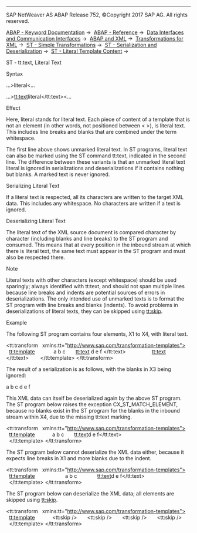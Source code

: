   

* * *

SAP NetWeaver AS ABAP Release 752, ©Copyright 2017 SAP AG. All rights reserved.

[ABAP - Keyword Documentation](https://help.sap.com/doc/abapdocu_752_index_htm/7.52/en-US/abenabap.htm) →  [ABAP - Reference](https://help.sap.com/doc/abapdocu_752_index_htm/7.52/en-US/abenabap_reference.htm) →  [Data Interfaces and Communication Interfaces](https://help.sap.com/doc/abapdocu_752_index_htm/7.52/en-US/abenabap_data_communication.htm) →  [ABAP and XML](https://help.sap.com/doc/abapdocu_752_index_htm/7.52/en-US/abenabap_xml.htm) →  [Transformations for XML](https://help.sap.com/doc/abapdocu_752_index_htm/7.52/en-US/abenabap_xml_trafos.htm) →  [ST - Simple Transformations](https://help.sap.com/doc/abapdocu_752_index_htm/7.52/en-US/abenabap_st.htm) →  [ST - Serialization and Deserialization](https://help.sap.com/doc/abapdocu_752_index_htm/7.52/en-US/abenst_serial_deserial.htm) →  [ST - Literal Template Content](https://help.sap.com/doc/abapdocu_752_index_htm/7.52/en-US/abenst_literals.htm) → 

ST - tt:text, Literal Text

Syntax

...>literal<...

...><tt:text>literal</tt:text><...

Effect

Here, literal stands for literal text. Each piece of content of a template that is not an element (in other words, not positioned between < >), is literal text. This includes line breaks and blanks that are combined under the term whitespace.

The first line above shows unmarked literal text. In ST programs, literal text can also be marked using the ST command tt:text, indicated in the second line. The difference between these variants is that an unmarked literal text literal is ignored in serializations and deserializations if it contains nothing but blanks. A marked text is never ignored.

Serializing Literal Text

If a literal text is respected, all its characters are written to the target XML data. This includes any whitespace. No characters are written if a text is ignored.

Deserializing Literal Text

The literal text of the XML source document is compared character by character (including blanks and line breaks) to the ST program and consumed. This means that at every position in the inbound stream at which there is literal text, the same text must appear in the ST program and must also be respected there.

Note

Literal texts with other characters (except whitespace) should be used sparingly; always identified with tt:text, and should not span multiple lines because line breaks and indents are potential sources of errors in deserializations. The only intended use of unmarked texts is to format the ST program with line breaks and blanks (indents). To avoid problems in deserializations of literal texts, they can be skipped using [tt:skip](https://help.sap.com/doc/abapdocu_752_index_htm/7.52/en-US/abenst_tt_skip.htm).

Example

The following ST program contains four elements, X1 to X4, with literal text.

<tt:transform
  xmlns:tt="http://www.sap.com/transformation-templates">
  <tt:template>
    <X0>
      <X1> a b c </X1>
      <X2><tt:text> d e f </tt:text></X2>
      <X3>     </X3>
      <X4><tt:text>     </tt:text></X4>
    </X0>
  </tt:template>
</tt:transform>

The result of a serialization is as follows, with the blanks in X3 being ignored:

<X0><X1> a b c </X1><X2> d e f </X2><X3/><X4> </X4></X0>

This XML data can itself be deserialized again by the above ST program. The ST program below raises the exception CX\_ST\_MATCH\_ELEMENT, because no blanks exist in the ST program for the blanks in the inbound stream within X4, due to the missing tt:text marking.

<tt:transform
  xmlns:tt="http://www.sap.com/transformation-templates">
  <tt:template>
    <X0>
      <X1>a b c</X1>
      <X2><tt:text>d e f</tt:text></X2>
      <X3>     </X3>
      <X4>     </X4>
    </X0>
  </tt:template>
</tt:transform>

The ST program below cannot deserialize the XML data either, because it expects line breaks in X1 and more blanks due to the indent.

<tt:transform
  xmlns:tt="http://www.sap.com/transformation-templates">
  <tt:template>
    <X0>
      <X1>
        a b c
      </X1>
      <X2><tt:text>d e f</tt:text></X2>
      <X3>     </X3>
      <X4>     </X4>
    </X0>
  </tt:template>
</tt:transform>

The ST program below can deserialize the XML data; all elements are skipped using [tt:skip](https://help.sap.com/doc/abapdocu_752_index_htm/7.52/en-US/abenst_tt_skip.htm).

<tt:transform
  xmlns:tt="http://www.sap.com/transformation-templates">
  <tt:template>
    <X0>
      <X1><tt:skip /></X1>
      <X2><tt:skip /></X2>
      <X3><tt:skip /></X3>
      <X4><tt:skip /></X4>
    </X0>
  </tt:template>
</tt:transform>